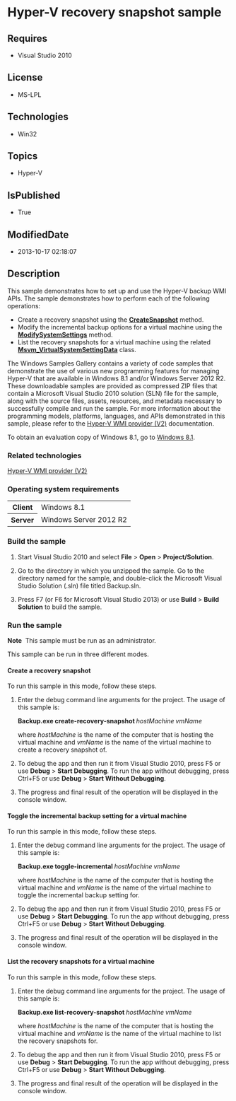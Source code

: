 # Hyper-V recovery snapshot sample
## Requires
* Visual Studio 2010
## License
* MS-LPL
## Technologies
* Win32
## Topics
* Hyper-V
## IsPublished
* True
## ModifiedDate
* 2013-10-17 02:18:07
## Description

<div id="mainSection">
<p>This sample demonstrates how to set up and use the Hyper-V backup WMI APIs. The sample demonstrates how to perform each of the following operations:</p>
<ul>
<li>Create a recovery snapshot using the <a href="http://msdn.microsoft.com/en-us/library/windows/desktop/hh850037">
<b>CreateSnapshot</b></a> method. </li><li>Modify the incremental backup options for a virtual machine using the <a href="http://msdn.microsoft.com/en-us/library/windows/desktop/hh850104">
<b>ModifySystemSettings</b></a> method. </li><li>List the recovery snapshots for a virtual machine using the related <a href="http://msdn.microsoft.com/en-us/library/windows/desktop/hh850257">
<b>Msvm_VirtualSystemSettingData</b></a> class. </li></ul>
<p></p>
<p>The Windows Samples Gallery contains a variety of code samples that demonstrate the use of various new programming features for managing Hyper-V that are available in Windows&nbsp;8.1 and/or Windows Server&nbsp;2012&nbsp;R2. These downloadable samples are provided as compressed
 ZIP files that contain a Microsoft Visual Studio&nbsp;2010 solution (SLN) file for the sample, along with the source files, assets, resources, and metadata necessary to successfully compile and run the sample. For more information about the programming models,
 platforms, languages, and APIs demonstrated in this sample, please refer to the <a href="http://msdn.microsoft.com/en-us/library/windows/desktop/hh850319">
Hyper-V WMI provider (V2)</a> documentation.</p>
<p>To obtain an evaluation copy of Windows&nbsp;8.1, go to <a href="http://go.microsoft.com/fwlink/p/?linkid=301696">
Windows&nbsp;8.1</a>.</p>
<h3>Related technologies</h3>
<a href="http://msdn.microsoft.com/en-us/library/windows/desktop/hh850319">Hyper-V WMI provider (V2)</a>
<h3>Operating system requirements</h3>
<table>
<tbody>
<tr>
<th>Client</th>
<td><dt>Windows&nbsp;8.1 </dt></td>
</tr>
<tr>
<th>Server</th>
<td><dt>Windows Server&nbsp;2012&nbsp;R2 </dt></td>
</tr>
</tbody>
</table>
<h3>Build the sample</h3>
<ol>
<li>
<p>Start Visual Studio&nbsp;2010 and select <b>File</b> &gt; <b>Open</b> &gt; <b>Project/Solution</b>.</p>
</li><li>
<p>Go to the directory in which you unzipped the sample. Go to the directory named for the sample, and double-click the Microsoft Visual Studio Solution (.sln) file titled Backup.sln.</p>
</li><li>
<p>Press F7 (or F6 for Microsoft Visual Studio&nbsp;2013) or use <b>Build</b> &gt; <b>
Build Solution</b> to build the sample.</p>
</li></ol>
<h3>Run the sample</h3>
<p></p>
<p class="note"><b>Note</b>&nbsp;&nbsp;This sample must be run as an administrator.</p>
<p></p>
<p>This sample can be run in three different modes.</p>
<h4><a id="Create_a_recovery_snapshot"></a><a id="create_a_recovery_snapshot"></a><a id="CREATE_A_RECOVERY_SNAPSHOT"></a>Create a recovery snapshot</h4>
<p>To run this sample in this mode, follow these steps.</p>
<ol>
<li>
<p>Enter the debug command line arguments for the project. The usage of this sample is:</p>
<p><b>Backup.exe create-recovery-snapshot </b><i>hostMachine</i><b> </b><i>vmName</i></p>
<p>where <i>hostMachine</i> is the name of the computer that is hosting the virtual machine and
<i>vmName</i> is the name of the virtual machine to create a recovery snapshot of.</p>
</li><li>
<p>To debug the app and then run it from Visual Studio&nbsp;2010, press F5 or use <b>Debug</b> &gt;
<b>Start Debugging</b>. To run the app without debugging, press Ctrl&#43;F5 or use <b>
Debug</b> &gt; <b>Start Without Debugging</b>.</p>
</li><li>The progress and final result of the operation will be displayed in the console window.
</li></ol>
<h4><a id="Toggle_the_incremental_backup_setting_for_a_virtual_machine"></a><a id="toggle_the_incremental_backup_setting_for_a_virtual_machine"></a><a id="TOGGLE_THE_INCREMENTAL_BACKUP_SETTING_FOR_A_VIRTUAL_MACHINE"></a>Toggle the incremental backup setting
 for a virtual machine</h4>
<p>To run this sample in this mode, follow these steps.</p>
<ol>
<li>
<p>Enter the debug command line arguments for the project. The usage of this sample is:</p>
<p><b>Backup.exe toggle-incremental </b><i>hostMachine</i><b> </b><i>vmName</i></p>
<p>where <i>hostMachine</i> is the name of the computer that is hosting the virtual machine and
<i>vmName</i> is the name of the virtual machine to toggle the incremental backup setting for.</p>
</li><li>
<p>To debug the app and then run it from Visual Studio&nbsp;2010, press F5 or use <b>Debug</b> &gt;
<b>Start Debugging</b>. To run the app without debugging, press Ctrl&#43;F5 or use <b>
Debug</b> &gt; <b>Start Without Debugging</b>.</p>
</li><li>The progress and final result of the operation will be displayed in the console window.
</li></ol>
<h4><a id="List_the_recovery_snapshots_for_a_virtual_machine"></a><a id="list_the_recovery_snapshots_for_a_virtual_machine"></a><a id="LIST_THE_RECOVERY_SNAPSHOTS_FOR_A_VIRTUAL_MACHINE"></a>List the recovery snapshots for a virtual machine</h4>
<p>To run this sample in this mode, follow these steps.</p>
<ol>
<li>
<p>Enter the debug command line arguments for the project. The usage of this sample is:</p>
<p><b>Backup.exe list-recovery-snapshot </b><i>hostMachine</i><b> </b><i>vmName</i></p>
<p>where <i>hostMachine</i> is the name of the computer that is hosting the virtual machine and
<i>vmName</i> is the name of the virtual machine to list the recovery snapshots for.</p>
</li><li>
<p>To debug the app and then run it from Visual Studio&nbsp;2010, press F5 or use <b>Debug</b> &gt;
<b>Start Debugging</b>. To run the app without debugging, press Ctrl&#43;F5 or use <b>
Debug</b> &gt; <b>Start Without Debugging</b>.</p>
</li><li>The progress and final result of the operation will be displayed in the console window.
</li></ol>
</div>
